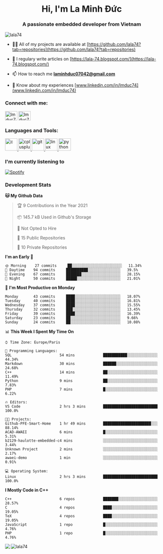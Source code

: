 <h1 align="center">Hi, I'm La Minh Đức</h1>
<h3 align="center">A passionate embedded developer from Vietnam</h3>

<p align="left"> <img src="https://komarev.com/ghpvc/?username=lala74&label=Profile%20views&color=0e75b6&style=flat"
                alt="lala74" /> </p>

- 👨‍💻 All of my projects are available at
[https://github.com/lala74?tab=repositories](https://github.com/lala74?tab=repositories)

- 📝 I regulary write articles on [https://lala-74.blogspot.com/](https://lala-74.blogspot.com/)

- 📫 How to reach me **laminhduc07042@gmail.com**

- 📄 Know about my experiences [www.linkedin.com/in/lmduc74](www.linkedin.com/in/lmduc74)

### Connect with me:
<p align="left">
        <a href="https://linkedin.com/in/lmduc74" target="blank"><img align="center"
                        src="https://cdn.jsdelivr.net/npm/simple-icons@3.0.1/icons/linkedin.svg" alt="lmduc74"
                        height="30" width="40" /></a>
        <a href="https://fb.com/lmduc74" target="blank"><img align="center"
                        src="https://cdn.jsdelivr.net/npm/simple-icons@3.0.1/icons/facebook.svg" alt="lmduc74"
                        height="30" width="40" /></a>
</p>

### Languages and Tools:
<p align="left"> <a href="https://www.cprogramming.com/" target="_blank"> <img
                        src="https://devicons.github.io/devicon/devicon.git/icons/c/c-original.svg" alt="c" width="40"
                        height="40" /> </a> <a href="https://www.w3schools.com/cpp/" target="_blank"> <img
                        src="https://devicons.github.io/devicon/devicon.git/icons/cplusplus/cplusplus-original.svg"
                        alt="cplusplus" width="40" height="40" /> </a> <a href="https://git-scm.com/" target="_blank">
                <img src="https://www.vectorlogo.zone/logos/git-scm/git-scm-icon.svg" alt="git" width="40"
                        height="40" /> </a> <a href="https://www.linux.org/" target="_blank"> <img
                        src="https://devicons.github.io/devicon/devicon.git/icons/linux/linux-original.svg" alt="linux"
                        width="40" height="40" /> </a> <a href="https://www.python.org" target="_blank"> <img
                        src="https://devicons.github.io/devicon/devicon.git/icons/python/python-original.svg"
                        alt="python" width="40" height="40" /> </a> </p>

### I'm currently listening to
[![Spotify](https://spotify-playing-git-master.lala74.vercel.app/api/spotify)](https://open.spotify.com/user/nrjaez36fdyqfexa07wju067g)


### Development Stats
<!--START_SECTION:waka-->
**🐱 My Github Data** 

> 🏆 9 Contributions in the Year 2021
 > 
> 📦 145.7 kB Used in Github's Storage 
 > 
> 🚫 Not Opted to Hire
 > 
> 📜 15 Public Repositories 
 > 
> 🔑 10 Private Repositories  
 > 
**I'm an Early 🐤** 

```text
🌞 Morning    27 commits     ██░░░░░░░░░░░░░░░░░░░░░░░   11.34% 
🌆 Daytime    94 commits     ██████████░░░░░░░░░░░░░░░   39.5% 
🌃 Evening    67 commits     ███████░░░░░░░░░░░░░░░░░░   28.15% 
🌙 Night      50 commits     █████░░░░░░░░░░░░░░░░░░░░   21.01%

```
📅 **I'm Most Productive on Monday** 

```text
Monday       43 commits     ████░░░░░░░░░░░░░░░░░░░░░   18.07% 
Tuesday      40 commits     ████░░░░░░░░░░░░░░░░░░░░░   16.81% 
Wednesday    37 commits     ████░░░░░░░░░░░░░░░░░░░░░   15.55% 
Thursday     32 commits     ███░░░░░░░░░░░░░░░░░░░░░░   13.45% 
Friday       39 commits     ████░░░░░░░░░░░░░░░░░░░░░   16.39% 
Saturday     23 commits     ██░░░░░░░░░░░░░░░░░░░░░░░   9.66% 
Sunday       24 commits     ██░░░░░░░░░░░░░░░░░░░░░░░   10.08%

```


📊 **This Week I Spent My Time On** 

```text
⌚︎ Time Zone: Europe/Paris

💬 Programming Languages: 
SQL                      54 mins             ███████████░░░░░░░░░░░░░░   44.34% 
Markdown                 30 mins             ██████░░░░░░░░░░░░░░░░░░░   24.68% 
C++                      14 mins             ██░░░░░░░░░░░░░░░░░░░░░░░   11.49% 
Python                   9 mins              ██░░░░░░░░░░░░░░░░░░░░░░░   7.83% 
PHP                      7 mins              █░░░░░░░░░░░░░░░░░░░░░░░░   6.22%

🔥 Editors: 
VS Code                  2 hrs 3 mins        █████████████████████████   100.0%

🐱‍💻 Projects: 
Github-PFE-Smart-Home    1 hr 49 mins        ██████████████████████░░░   88.14% 
ACAD-AWAEI               6 mins              █░░░░░░░░░░░░░░░░░░░░░░░░   5.31% 
b2129-haulotte-embedded-c4 mins              ░░░░░░░░░░░░░░░░░░░░░░░░░   3.44% 
Unknown Project          2 mins              ░░░░░░░░░░░░░░░░░░░░░░░░░   2.17% 
awaei-demo               1 min               ░░░░░░░░░░░░░░░░░░░░░░░░░   0.91%

💻 Operating System: 
Linux                    2 hrs 3 mins        █████████████████████████   100.0%

```

**I Mostly Code in C++** 

```text
C++                      6 repos             ███████░░░░░░░░░░░░░░░░░░   28.57% 
C                        4 repos             ████░░░░░░░░░░░░░░░░░░░░░   19.05% 
TeX                      4 repos             ████░░░░░░░░░░░░░░░░░░░░░   19.05% 
JavaScript               1 repo              █░░░░░░░░░░░░░░░░░░░░░░░░   4.76% 
PHP                      1 repo              █░░░░░░░░░░░░░░░░░░░░░░░░   4.76%

```



<!--END_SECTION:waka-->


<img align="left" src="https://github-readme-stats-chi-rust.vercel.app/api?username=lala74&show_icons=true&hide_border=true" /> 

<img align="left"
src="https://github-readme-stats.vercel.app/api/top-langs?username=lala74&show_icons=true&locale=en&layout=compact&hide_border=true" alt="lala74" />  
